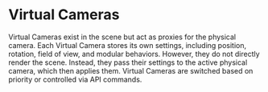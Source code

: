 # Virtual Cameras
Virtual Cameras exist in the scene but act as proxies for the physical camera. Each Virtual Camera stores its own settings, including position, rotation, field of view, and modular behaviors. However, they do not directly render the scene. Instead, they pass their settings to the active physical camera, which then applies them. Virtual Cameras are switched based on priority or controlled via API commands.

